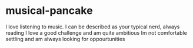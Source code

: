 # musical-pancake

I love listening to music. 
I can be described as your typical nerd, always reading 
I love a good challenge and am quite ambitious
Im not comfortable settling and am always looking for oppourtunities
